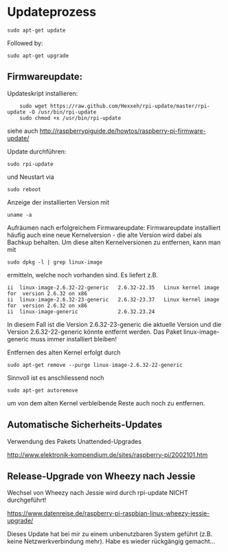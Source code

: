 # Updateprozess

    sudo apt-get update

Followed by:

    sudo apt-get upgrade

## Firmwareupdate:

Updateskript installieren:

        sudo wget https://raw.github.com/Hexxeh/rpi-update/master/rpi-update -O /usr/bin/rpi-update
        sudo chmod +x /usr/bin/rpi-update
        
siehe auch http://raspberrypiguide.de/howtos/raspberry-pi-firmware-update/

Update durchführen:

    sudo rpi-update

und Neustart via

    sudo reboot

Anzeige der installierten Version mit

    uname -a

Aufräumen nach erfolgreichem Firmwareupdate:
Firmwareupdate installiert häufig auch eine neue Kernelversion - die alte Version wird dabei als Bachkup behalten.
Um diese alten Kernelversionen zu entfernen, kann man mit

    sudo dpkg -l | grep linux-image
    
ermitteln, welche noch vorhanden sind. Es liefert z.B.

    ii  linux-image-2.6.32-22-generic   2.6.32-22.35   Linux kernel image for  version 2.6.32 on x86
    ii  linux-image-2.6.32-23-generic   2.6.32-23.37   Linux kernel image for  version 2.6.32 on x86
    ii  linux-image-generic             2.6.32.23.24  

In diesem Fall ist die Version 2.6.32-23-generic die aktuelle Version und die Version 2.6.32-22-generic könnte entfernt werden. Das Paket linux-image-generic muss immer installiert bleiben!

Entfernen des alten Kernel erfolgt durch

    sudo apt-get remove --purge linux-image-2.6.32-22-generic
    
Sinnvoll ist es anschliessend noch

    sudo apt-get autoremove
    
um von dem alten Kernel verbleibende Reste auch noch zu entfernen.

## Automatische Sicherheits-Updates

Verwendung des Pakets Unattended-Upgrades 

http://www.elektronik-kompendium.de/sites/raspberry-pi/2002101.htm

## Release-Upgrade von Wheezy nach Jessie

Wechsel von Wheezy nach Jessie wird durch rpi-update NICHT durchgeführt!

https://www.datenreise.de/raspberry-pi-raspbian-linux-wheezy-jessie-upgrade/

Dieses Update hat bei mir zu einem unbenutzbaren System geführt (z.B. keine Netzwerkverbindung mehr).
Habe es wieder rückgängig gemacht...
